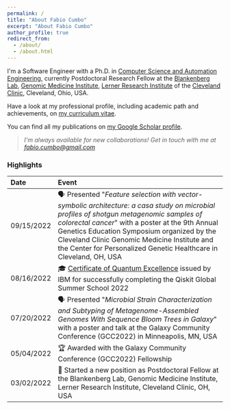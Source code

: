 ```yaml
---
permalink: /
title: "About Fabio Cumbo"
excerpt: "About Fabio Cumbo"
author_profile: true
redirect_from: 
  - /about/
  - /about.html
---
```


I'm a Software Engineer with a Ph.D. in [Computer Science and Automation Engineering](http://phd.dia.uniroma3.it/), currently Postdoctoral Research Fellow at the [Blankenberg Lab](https://www.lerner.ccf.org/gmi/blankenberg/), [Genomic Medicine Institute](https://www.lerner.ccf.org/gmi/), [Lerner Research Institute](https://www.lerner.ccf.org/) of the [Cleveland Clinic](https://my.clevelandclinic.org/), Cleveland, Ohio, USA.

Have a look at my professional profile, including academic path and achievements, on [my curriculum vitae](https://cumbof.github.io/files/curriculum-vitae.pdf).

You can find all my publications on [my Google Scholar profile](https://scholar.google.com/citations?user=DJWJY7EAAAAJ&hl=en).

> _I'm always available for new collaborations! Get in touch with me at [fabio.cumbo@gmail.com](mailto:fabio.cumbo@gmail.com?subject=Collaboration)_

### Highlights

| Date       | Event      |
|:-----------|:-----------|
| 09/15/2022 | 🗣️ Presented "*Feature selection with vector-symbolic architecture: a casa study on microbial profiles of shotgun metagenomic samples of colorectal cancer*" with a poster at the 9th Annual Genetics Education Symposium organized by the Cleveland Clinic Genomic Medicine Institute and the Center for Personalized Genetic Healthcare in Cleveland, OH, USA |
| 08/16/2022 | 🎓 [Certificate of Quantum Excellence](https://www.credly.com/badges/48c69cd5-8511-4942-9cc8-4e0a134bdeda/) issued by IBM for successfully completing the Qiskit Global Summer School 2022 |
| 07/20/2022 | 🗣️ Presented "*Microbial Strain Characterization and Subtyping of Metagenome-Assembled Genomes With Sequence Bloom Trees in Galaxy*" with a poster and talk at the Galaxy Community Conference (GCC2022) in Minneapolis, MN, USA |
| 05/04/2022 | 🏆 Awarded with the Galaxy Community Conference (GCC2022) Fellowship |
| 03/02/2022 | 🌱 Started a new position as Postdoctoral Fellow at the Blankenberg Lab, Genomic Medicine Institute, Lerner Research Institute, Cleveland Clinic, OH, USA |
